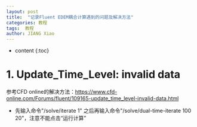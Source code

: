 ```yaml
---
layout: post
title:  "记录Fluent EDEM耦合计算遇到的问题及解决方法"
categories: 教程
tags:  教程
author: JIANG Xiao
---
```


* content
{:toc}

# 1. Update_Time_Level: invalid data
参考CFD online的解决方法：https://www.cfd-online.com/Forums/fluent/109165-update_time_level-invalid-data.html
- 先输入命令"/solve/iterate 1" 之后再输入命令"/solve/dual-time-iterate 100 20"，注意不能点击“运行计算”
